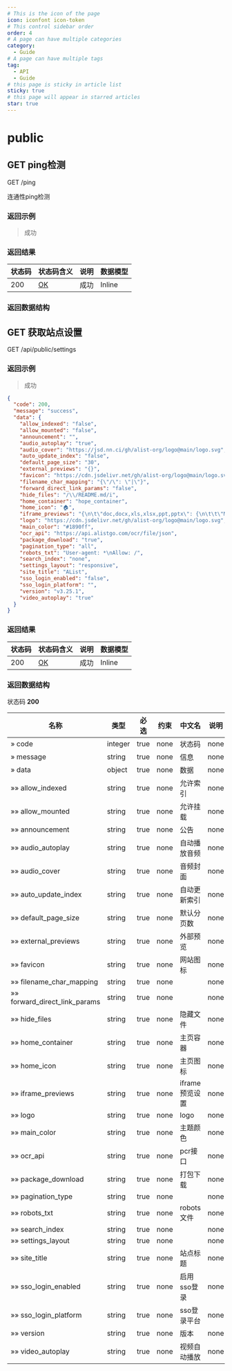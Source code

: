 ```yaml
---
# This is the icon of the page
icon: iconfont icon-token
# This control sidebar order
order: 4
# A page can have multiple categories
category:
  - Guide
# A page can have multiple tags
tag:
  - API
  - Guide
# this page is sticky in article list
sticky: true
# this page will appear in starred articles
star: true
---
```


# public

## GET ping检测

GET /ping

连通性ping检测

### 返回示例

> 成功

### 返回结果

| 状态码 | 状态码含义                                              | 说明 | 数据模型 |
| ------ | ------------------------------------------------------- | ---- | -------- |
| 200    | [OK](https://tools.ietf.org/html/rfc7231#section-6.3.1) | 成功 | Inline   |

### 返回数据结构

## GET 获取站点设置

GET /api/public/settings

### 返回示例

> 成功

```json
{
  "code": 200,
  "message": "success",
  "data": {
    "allow_indexed": "false",
    "allow_mounted": "false",
    "announcement": "",
    "audio_autoplay": "true",
    "audio_cover": "https://jsd.nn.ci/gh/alist-org/logo@main/logo.svg",
    "auto_update_index": "false",
    "default_page_size": "30",
    "external_previews": "{}",
    "favicon": "https://cdn.jsdelivr.net/gh/alist-org/logo@main/logo.svg",
    "filename_char_mapping": "{\"/\": \"|\"}",
    "forward_direct_link_params": "false",
    "hide_files": "/\\/README.md/i",
    "home_container": "hope_container",
    "home_icon": "🏠",
    "iframe_previews": "{\n\t\"doc,docx,xls,xlsx,ppt,pptx\": {\n\t\t\"Microsoft\":\"https://view.officeapps.live.com/op/view.aspx?src=$e_url\",\n\t\t\"Google\":\"https://docs.google.com/gview?url=$e_url&embedded=true\"\n\t},\n\t\"pdf\": {\n\t\t\"PDF.js\":\"https://alist-org.github.io/pdf.js/web/viewer.html?file=$e_url\"\n\t},\n\t\"epub\": {\n\t\t\"EPUB.js\":\"https://alist-org.github.io/static/epub.js/viewer.html?url=$e_url\"\n\t}\n}",
    "logo": "https://cdn.jsdelivr.net/gh/alist-org/logo@main/logo.svg",
    "main_color": "#1890ff",
    "ocr_api": "https://api.alistgo.com/ocr/file/json",
    "package_download": "true",
    "pagination_type": "all",
    "robots_txt": "User-agent: *\nAllow: /",
    "search_index": "none",
    "settings_layout": "responsive",
    "site_title": "AList",
    "sso_login_enabled": "false",
    "sso_login_platform": "",
    "version": "v3.25.1",
    "video_autoplay": "true"
  }
}
```

### 返回结果

| 状态码 | 状态码含义                                              | 说明 | 数据模型 |
| ------ | ------------------------------------------------------- | ---- | -------- |
| 200    | [OK](https://tools.ietf.org/html/rfc7231#section-6.3.1) | 成功 | Inline   |

### 返回数据结构

状态码 **200**

| 名称                          | 类型    | 必选 | 约束 | 中文名         | 说明 |
| ----------------------------- | ------- | ---- | ---- | -------------- | ---- |
| » code                        | integer | true | none | 状态码         | none |
| » message                     | string  | true | none | 信息           | none |
| » data                        | object  | true | none | 数据           | none |
| »» allow_indexed              | string  | true | none | 允许索引       | none |
| »» allow_mounted              | string  | true | none | 允许挂载       | none |
| »» announcement               | string  | true | none | 公告           | none |
| »» audio_autoplay             | string  | true | none | 自动播放音频   | none |
| »» audio_cover                | string  | true | none | 音频封面       | none |
| »» auto_update_index          | string  | true | none | 自动更新索引   | none |
| »» default_page_size          | string  | true | none | 默认分页数     | none |
| »» external_previews          | string  | true | none | 外部预览       | none |
| »» favicon                    | string  | true | none | 网站图标       | none |
| »» filename_char_mapping      | string  | true | none |                | none |
| »» forward_direct_link_params | string  | true | none |                | none |
| »» hide_files                 | string  | true | none | 隐藏文件       | none |
| »» home_container             | string  | true | none | 主页容器       | none |
| »» home_icon                  | string  | true | none | 主页图标       | none |
| »» iframe_previews            | string  | true | none | iframe预览设置 | none |
| »» logo                       | string  | true | none | logo           | none |
| »» main_color                 | string  | true | none | 主题颜色       | none |
| »» ocr_api                    | string  | true | none | pcr接口        | none |
| »» package_download           | string  | true | none | 打包下载       | none |
| »» pagination_type            | string  | true | none |                | none |
| »» robots_txt                 | string  | true | none | robots文件     | none |
| »» search_index               | string  | true | none |                | none |
| »» settings_layout            | string  | true | none |                | none |
| »» site_title                 | string  | true | none | 站点标题       | none |
| »» sso_login_enabled          | string  | true | none | 启用sso登录    | none |
| »» sso_login_platform         | string  | true | none | sso登录平台    | none |
| »» version                    | string  | true | none | 版本           | none |
| »» video_autoplay             | string  | true | none | 视频自动播放   | none |
